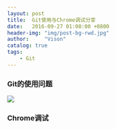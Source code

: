```yaml
---
layout: post
title:  Git使用与Chrome调试分享
date:   2016-09-27 01:08:00 +0800
header-img: "img/post-bg-rwd.jpg"
author:     "Vison"
catalog: true
tags:
    - Git
---
```


### Git的使用问题

![](http://img3.imgtn.bdimg.com/it/u=4274308671,1169322449&fm=214&gp=0.jpg)

### Chrome调试
